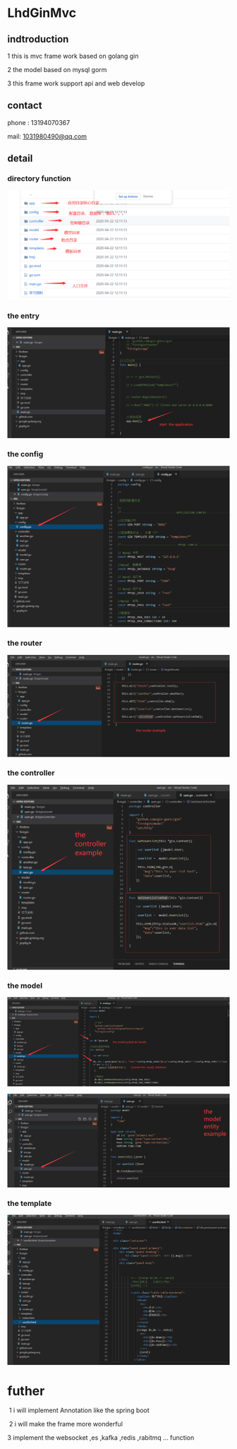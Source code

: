# LhdGinMvc

## indtroduction

   1 this is  mvc frame work based on  golang  gin

   2  the model  based on  mysql gorm 

  3  this frame work support api and web  develop

## contact

phone :  13194070367

mail: 1031980490@qq.com

## detail

###  directory function 

![1587530857349](README.assets/1587530857349.png)

###  the entry

![1587531031217](README.assets/1587531031217.png)

###  the config

![1587531565519](README.assets/1587531565519.png)

###  the router

![1587531168731](README.assets/1587531168731.png)

### the controller 

![1587531751215](README.assets/1587531751215.png)



### the model

![1587531405934](README.assets/1587531405934.png)

![1587531476624](README.assets/1587531476624.png)

### the template 

![1587531896159](README.assets/1587531896159.png)

# futher

​    1  i will  implement  Annotation like the spring boot

​    2 i  will make the frame more wonderful 

   3  implement the websocket  ,es ,kafka ,redis ,rabitmq  ... function  
